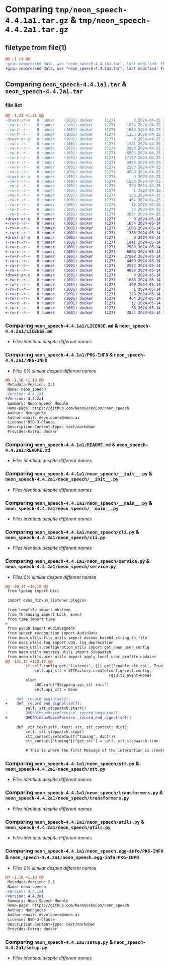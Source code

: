 # Comparing `tmp/neon_speech-4.4.1a1.tar.gz` & `tmp/neon_speech-4.4.2a1.tar.gz`

## filetype from file(1)

```diff
@@ -1 +1 @@
-gzip compressed data, was "neon_speech-4.4.1a1.tar", last modified: Thu Apr 25 23:02:18 2024, max compression
+gzip compressed data, was "neon_speech-4.4.2a1.tar", last modified: Tue May 14 17:07:20 2024, max compression
```

## Comparing `neon_speech-4.4.1a1.tar` & `neon_speech-4.4.2a1.tar`

### file list

```diff
@@ -1,21 +1,21 @@
-drwxr-xr-x   0 runner    (1001) docker     (127)        0 2024-04-25 23:02:18.420544 neon_speech-4.4.1a1/
--rw-r--r--   0 runner    (1001) docker     (127)     1634 2024-04-25 23:02:15.000000 neon_speech-4.4.1a1/LICENSE.md
--rw-r--r--   0 runner    (1001) docker     (127)     1658 2024-04-25 23:02:18.420544 neon_speech-4.4.1a1/PKG-INFO
--rw-r--r--   0 runner    (1001) docker     (127)     1356 2024-04-25 23:02:15.000000 neon_speech-4.4.1a1/README.md
-drwxr-xr-x   0 runner    (1001) docker     (127)        0 2024-04-25 23:02:18.416544 neon_speech-4.4.1a1/neon_speech/
--rw-r--r--   0 runner    (1001) docker     (127)     1941 2024-04-25 23:02:15.000000 neon_speech-4.4.1a1/neon_speech/__init__.py
--rw-r--r--   0 runner    (1001) docker     (127)     2980 2024-04-25 23:02:15.000000 neon_speech-4.4.1a1/neon_speech/__main__.py
--rw-r--r--   0 runner    (1001) docker     (127)     6008 2024-04-25 23:02:15.000000 neon_speech-4.4.1a1/neon_speech/cli.py
--rw-r--r--   0 runner    (1001) docker     (127)    27197 2024-04-25 23:02:15.000000 neon_speech-4.4.1a1/neon_speech/service.py
--rw-r--r--   0 runner    (1001) docker     (127)     4459 2024-04-25 23:02:15.000000 neon_speech-4.4.1a1/neon_speech/stt.py
--rw-r--r--   0 runner    (1001) docker     (127)     2593 2024-04-25 23:02:15.000000 neon_speech-4.4.1a1/neon_speech/transformers.py
--rw-r--r--   0 runner    (1001) docker     (127)     4880 2024-04-25 23:02:15.000000 neon_speech-4.4.1a1/neon_speech/utils.py
-drwxr-xr-x   0 runner    (1001) docker     (127)        0 2024-04-25 23:02:18.420544 neon_speech-4.4.1a1/neon_speech.egg-info/
--rw-r--r--   0 runner    (1001) docker     (127)     1658 2024-04-25 23:02:18.000000 neon_speech-4.4.1a1/neon_speech.egg-info/PKG-INFO
--rw-r--r--   0 runner    (1001) docker     (127)      399 2024-04-25 23:02:18.000000 neon_speech-4.4.1a1/neon_speech.egg-info/SOURCES.txt
--rw-r--r--   0 runner    (1001) docker     (127)        1 2024-04-25 23:02:18.000000 neon_speech-4.4.1a1/neon_speech.egg-info/dependency_links.txt
--rw-r--r--   0 runner    (1001) docker     (127)      128 2024-04-25 23:02:18.000000 neon_speech-4.4.1a1/neon_speech.egg-info/entry_points.txt
--rw-r--r--   0 runner    (1001) docker     (127)      464 2024-04-25 23:02:18.000000 neon_speech-4.4.1a1/neon_speech.egg-info/requires.txt
--rw-r--r--   0 runner    (1001) docker     (127)       12 2024-04-25 23:02:18.000000 neon_speech-4.4.1a1/neon_speech.egg-info/top_level.txt
--rw-r--r--   0 runner    (1001) docker     (127)       38 2024-04-25 23:02:18.420544 neon_speech-4.4.1a1/setup.cfg
--rw-r--r--   0 runner    (1001) docker     (127)     3834 2024-04-25 23:02:15.000000 neon_speech-4.4.1a1/setup.py
+drwxr-xr-x   0 runner    (1001) docker     (127)        0 2024-05-14 17:07:20.964951 neon_speech-4.4.2a1/
+-rw-r--r--   0 runner    (1001) docker     (127)     1634 2024-05-14 17:07:12.000000 neon_speech-4.4.2a1/LICENSE.md
+-rw-r--r--   0 runner    (1001) docker     (127)     1658 2024-05-14 17:07:20.964951 neon_speech-4.4.2a1/PKG-INFO
+-rw-r--r--   0 runner    (1001) docker     (127)     1356 2024-05-14 17:07:12.000000 neon_speech-4.4.2a1/README.md
+drwxr-xr-x   0 runner    (1001) docker     (127)        0 2024-05-14 17:07:20.964951 neon_speech-4.4.2a1/neon_speech/
+-rw-r--r--   0 runner    (1001) docker     (127)     1941 2024-05-14 17:07:12.000000 neon_speech-4.4.2a1/neon_speech/__init__.py
+-rw-r--r--   0 runner    (1001) docker     (127)     2980 2024-05-14 17:07:12.000000 neon_speech-4.4.2a1/neon_speech/__main__.py
+-rw-r--r--   0 runner    (1001) docker     (127)     6008 2024-05-14 17:07:12.000000 neon_speech-4.4.2a1/neon_speech/cli.py
+-rw-r--r--   0 runner    (1001) docker     (127)    27208 2024-05-14 17:07:12.000000 neon_speech-4.4.2a1/neon_speech/service.py
+-rw-r--r--   0 runner    (1001) docker     (127)     4459 2024-05-14 17:07:12.000000 neon_speech-4.4.2a1/neon_speech/stt.py
+-rw-r--r--   0 runner    (1001) docker     (127)     2593 2024-05-14 17:07:12.000000 neon_speech-4.4.2a1/neon_speech/transformers.py
+-rw-r--r--   0 runner    (1001) docker     (127)     4880 2024-05-14 17:07:12.000000 neon_speech-4.4.2a1/neon_speech/utils.py
+drwxr-xr-x   0 runner    (1001) docker     (127)        0 2024-05-14 17:07:20.964951 neon_speech-4.4.2a1/neon_speech.egg-info/
+-rw-r--r--   0 runner    (1001) docker     (127)     1658 2024-05-14 17:07:20.000000 neon_speech-4.4.2a1/neon_speech.egg-info/PKG-INFO
+-rw-r--r--   0 runner    (1001) docker     (127)      399 2024-05-14 17:07:20.000000 neon_speech-4.4.2a1/neon_speech.egg-info/SOURCES.txt
+-rw-r--r--   0 runner    (1001) docker     (127)        1 2024-05-14 17:07:20.000000 neon_speech-4.4.2a1/neon_speech.egg-info/dependency_links.txt
+-rw-r--r--   0 runner    (1001) docker     (127)      128 2024-05-14 17:07:20.000000 neon_speech-4.4.2a1/neon_speech.egg-info/entry_points.txt
+-rw-r--r--   0 runner    (1001) docker     (127)      464 2024-05-14 17:07:20.000000 neon_speech-4.4.2a1/neon_speech.egg-info/requires.txt
+-rw-r--r--   0 runner    (1001) docker     (127)       12 2024-05-14 17:07:20.000000 neon_speech-4.4.2a1/neon_speech.egg-info/top_level.txt
+-rw-r--r--   0 runner    (1001) docker     (127)       38 2024-05-14 17:07:20.964951 neon_speech-4.4.2a1/setup.cfg
+-rw-r--r--   0 runner    (1001) docker     (127)     3834 2024-05-14 17:07:12.000000 neon_speech-4.4.2a1/setup.py
```

### Comparing `neon_speech-4.4.1a1/LICENSE.md` & `neon_speech-4.4.2a1/LICENSE.md`

 * *Files identical despite different names*

### Comparing `neon_speech-4.4.1a1/PKG-INFO` & `neon_speech-4.4.2a1/PKG-INFO`

 * *Files 0% similar despite different names*

```diff
@@ -1,10 +1,10 @@
 Metadata-Version: 2.1
 Name: neon_speech
-Version: 4.4.1a1
+Version: 4.4.2a1
 Summary: Neon Speech Module
 Home-page: https://github.com/NeonGeckoCom/neon_speech
 Author: Neongecko
 Author-email: developers@neon.ai
 License: BSD-3-Clause
 Description-Content-Type: text/markdown
 Provides-Extra: docker
```

### Comparing `neon_speech-4.4.1a1/README.md` & `neon_speech-4.4.2a1/README.md`

 * *Files identical despite different names*

### Comparing `neon_speech-4.4.1a1/neon_speech/__init__.py` & `neon_speech-4.4.2a1/neon_speech/__init__.py`

 * *Files identical despite different names*

### Comparing `neon_speech-4.4.1a1/neon_speech/__main__.py` & `neon_speech-4.4.2a1/neon_speech/__main__.py`

 * *Files identical despite different names*

### Comparing `neon_speech-4.4.1a1/neon_speech/cli.py` & `neon_speech-4.4.2a1/neon_speech/cli.py`

 * *Files identical despite different names*

### Comparing `neon_speech-4.4.1a1/neon_speech/service.py` & `neon_speech-4.4.2a1/neon_speech/service.py`

 * *Files 0% similar despite different names*

```diff
@@ -30,14 +30,15 @@
 from typing import Dict
 
 import ovos_dinkum_listener.plugins
 
 from tempfile import mkstemp
 from threading import Lock, Event
 from time import time
+
 from pydub import AudioSegment
 from speech_recognition import AudioData
 from neon_utils.file_utils import decode_base64_string_to_file
 from ovos_utils.log import LOG, log_deprecation
 from neon_utils.configuration_utils import get_neon_user_config
 from neon_utils.metrics_utils import Stopwatch
 from neon_utils.user_utils import apply_local_user_profile_updates
@@ -131,17 +132,17 @@
         if self.config.get('listener', {}).get('enable_stt_api', True):
             self.api_stt = STTFactory.create(config=self.config,
                                              results_event=None)
         else:
             LOG.info("Skipping api_stt init")
             self.api_stt = None
 
-    def _record_begin(self):
+    def _record_end_signal(self):
         self._stt_stopwatch.start()
-        OVOSDinkumVoiceService._record_begin(self)
+        OVOSDinkumVoiceService._record_end_signal(self)
 
     def _stt_text(self, text: str, stt_context: dict):
         self._stt_stopwatch.stop()
         stt_context.setdefault("timing", dict())
         stt_context["timing"]["get_stt"] = self._stt_stopwatch.time
 
         # This is where the first Message of the interaction is created
```

### Comparing `neon_speech-4.4.1a1/neon_speech/stt.py` & `neon_speech-4.4.2a1/neon_speech/stt.py`

 * *Files identical despite different names*

### Comparing `neon_speech-4.4.1a1/neon_speech/transformers.py` & `neon_speech-4.4.2a1/neon_speech/transformers.py`

 * *Files identical despite different names*

### Comparing `neon_speech-4.4.1a1/neon_speech/utils.py` & `neon_speech-4.4.2a1/neon_speech/utils.py`

 * *Files identical despite different names*

### Comparing `neon_speech-4.4.1a1/neon_speech.egg-info/PKG-INFO` & `neon_speech-4.4.2a1/neon_speech.egg-info/PKG-INFO`

 * *Files 0% similar despite different names*

```diff
@@ -1,10 +1,10 @@
 Metadata-Version: 2.1
 Name: neon-speech
-Version: 4.4.1a1
+Version: 4.4.2a1
 Summary: Neon Speech Module
 Home-page: https://github.com/NeonGeckoCom/neon_speech
 Author: Neongecko
 Author-email: developers@neon.ai
 License: BSD-3-Clause
 Description-Content-Type: text/markdown
 Provides-Extra: docker
```

### Comparing `neon_speech-4.4.1a1/setup.py` & `neon_speech-4.4.2a1/setup.py`

 * *Files identical despite different names*

